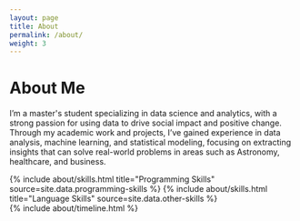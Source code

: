 ```yaml
---
layout: page
title: About
permalink: /about/
weight: 3
---
```


# **About Me**

I’m a master's student specializing in data science and analytics, with a strong passion for using data to drive social impact and positive change. Through my academic work and projects, I’ve gained experience in data analysis, machine learning, and statistical modeling, focusing on extracting insights that can solve real-world problems in areas such as Astronomy, healthcare, and business. <br>

<div class="row">
{% include about/skills.html title="Programming Skills" source=site.data.programming-skills %}
{% include about/skills.html title="Language Skills" source=site.data.other-skills %}
</div>

<div class="row">
{% include about/timeline.html %}
</div>
